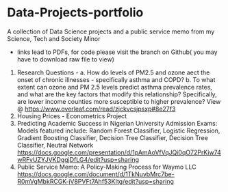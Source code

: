 # Data-Projects-portfolio
A collection of Data Science projects and a public service memo from my Science, Tech and Society Minor 
* links lead to PDFs, for code please visit the branch on Github( you may have to download raw file to view)

1) Research Questions - a. How do levels of PM2.5 and ozone aect the onset of chronic illnesses - specifically asthma and COPD? b. To what extent can ozone and PM 2.5 levels predict asthma prevalence rates, and what are the key factors that modify this relationship? Specifically, are lower income counties more susceptible to higher prevalence? View @ https://www.overleaf.com/read/zjckvcsjpsxp#8e27f3
2) Housing Prices - Econometrics Project
3) Predicting Academic Success in Nigerian University Admission Exams: Models featured include: Random Forest Classifier, Logistic Regression, Gradient Boosting Classifier, Decision Tree Classifier, Decision Tree Classifier, Neutral Network https://docs.google.com/presentation/d/1pAmAoVfVqJQi0qO72PrKiw74wRFvUZYJVKDggjDfLG4/edit?usp=sharing
4) Public Service Memo: A Policy-Making Process for Waymo LLC https://docs.google.com/document/d/1TkNuvbMrc7be-R0mVgMbkRCGK-jV8PVFt7Ahf53KItg/edit?usp=sharing

